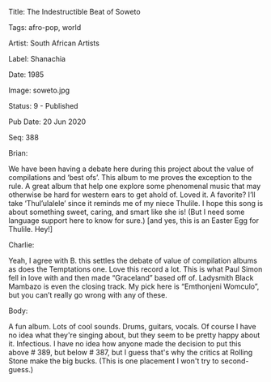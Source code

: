 Title:  The Indestructible Beat of Soweto

Tags:   afro-pop, world

Artist: South African Artists

Label:  Shanachia

Date:   1985

Image:  soweto.jpg

Status: 9 - Published

Pub Date: 20 Jun 2020

Seq:    388

Brian: 

We have been having a debate here during this project about the value of compilations and ‘best ofs’. This album to me proves the exception to the rule. A great album that help one explore some phenomenal music that may otherwise be hard for western ears to get ahold of. Loved it. A favorite? I’ll take ‘Thul’ulalele’ since it reminds me of my niece Thulile. I hope this song is about something sweet, caring, and smart like she is! (But I need some language support here to know for sure.) [and yes, this is an Easter Egg for Thulile. Hey!]


Charlie: 

Yeah, I agree with B. this settles the debate of value of compilation albums as does the Temptations one. Love this record a lot. This is what Paul Simon fell in love with and then made “Graceland” based off of. Ladysmith Black Mambazo is even the closing track. My pick here is “Emthonjeni Womculo”, but you can’t really go wrong with any of these. 


Body: 

A fun album. Lots of cool sounds. Drums, guitars, vocals. Of course I have no idea what they're singing about, but they seem to be pretty happy about it. Infectious. I have no idea how anyone made the decision to put this above # 389, but below # 387, but I guess that's why the critics at Rolling Stone make the big bucks. (This is one placement I won't try to second-guess.)


